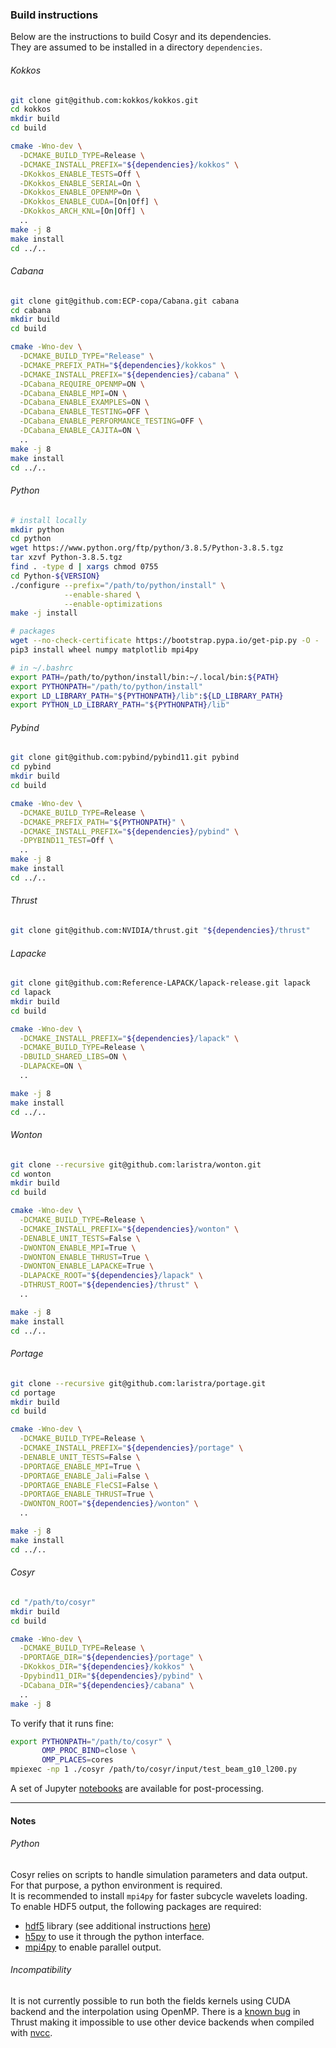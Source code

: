 ### Build instructions

Below are the instructions to build Cosyr and its dependencies.  
They are assumed to be installed in a directory `dependencies`.

###### Kokkos

```bash
git clone git@github.com:kokkos/kokkos.git
cd kokkos
mkdir build
cd build

cmake -Wno-dev \
  -DCMAKE_BUILD_TYPE=Release \
  -DCMAKE_INSTALL_PREFIX="${dependencies}/kokkos" \
  -DKokkos_ENABLE_TESTS=Off \
  -DKokkos_ENABLE_SERIAL=On \
  -DKokkos_ENABLE_OPENMP=On \
  -DKokkos_ENABLE_CUDA=[On|Off] \
  -DKokkos_ARCH_KNL=[On|Off] \
  ..
make -j 8
make install
cd ../..
```

###### Cabana

```bash
git clone git@github.com:ECP-copa/Cabana.git cabana
cd cabana
mkdir build
cd build

cmake -Wno-dev \
  -DCMAKE_BUILD_TYPE="Release" \
  -DCMAKE_PREFIX_PATH="${dependencies}/kokkos" \
  -DCMAKE_INSTALL_PREFIX="${dependencies}/cabana" \
  -DCabana_REQUIRE_OPENMP=ON \
  -DCabana_ENABLE_MPI=ON \
  -DCabana_ENABLE_EXAMPLES=ON \
  -DCabana_ENABLE_TESTING=OFF \
  -DCabana_ENABLE_PERFORMANCE_TESTING=OFF \
  -DCabana_ENABLE_CAJITA=ON \
  ..
make -j 8
make install
cd ../..
```

###### Python
```bash
# install locally
mkdir python
cd python
wget https://www.python.org/ftp/python/3.8.5/Python-3.8.5.tgz
tar xzvf Python-3.8.5.tgz
find . -type d | xargs chmod 0755
cd Python-${VERSION}
./configure --prefix="/path/to/python/install" \
            --enable-shared \
            --enable-optimizations
make -j install

# packages
wget --no-check-certificate https://bootstrap.pypa.io/get-pip.py -O - | python3 - --user
pip3 install wheel numpy matplotlib mpi4py

# in ~/.bashrc
export PATH=/path/to/python/install/bin:~/.local/bin:${PATH}
export PYTHONPATH="/path/to/python/install"
export LD_LIBRARY_PATH="${PYTHONPATH}/lib":${LD_LIBRARY_PATH}
export PYTHON_LD_LIBRARY_PATH="${PYTHONPATH}/lib"
```

###### Pybind

```bash
git clone git@github.com:pybind/pybind11.git pybind
cd pybind
mkdir build
cd build

cmake -Wno-dev \
  -DCMAKE_BUILD_TYPE=Release \
  -DCMAKE_PREFIX_PATH="${PYTHONPATH}" \
  -DCMAKE_INSTALL_PREFIX="${dependencies}/pybind" \
  -DPYBIND11_TEST=Off \
  ..
make -j 8
make install
cd ../..
```

###### Thrust

```bash
git clone git@github.com:NVIDIA/thrust.git "${dependencies}/thrust"
```

###### Lapacke

```bash
git clone git@github.com:Reference-LAPACK/lapack-release.git lapack
cd lapack
mkdir build
cd build

cmake -Wno-dev \
  -DCMAKE_INSTALL_PREFIX="${dependencies}/lapack" \
  -DCMAKE_BUILD_TYPE=Release \
  -DBUILD_SHARED_LIBS=ON \
  -DLAPACKE=ON \
  ..

make -j 8
make install
cd ../..
```

###### Wonton

```bash
git clone --recursive git@github.com:laristra/wonton.git
cd wonton
mkdir build
cd build

cmake -Wno-dev \
  -DCMAKE_BUILD_TYPE=Release \
  -DCMAKE_INSTALL_PREFIX="${dependencies}/wonton" \
  -DENABLE_UNIT_TESTS=False \
  -DWONTON_ENABLE_MPI=True \
  -DWONTON_ENABLE_THRUST=True \
  -DWONTON_ENABLE_LAPACKE=True \
  -DLAPACKE_ROOT="${dependencies}/lapack" \
  -DTHRUST_ROOT="${dependencies}/thrust" \
  ..

make -j 8
make install
cd ../..
```

###### Portage

```bash
git clone --recursive git@github.com:laristra/portage.git
cd portage
mkdir build
cd build

cmake -Wno-dev \
  -DCMAKE_BUILD_TYPE=Release \
  -DCMAKE_INSTALL_PREFIX="${dependencies}/portage" \
  -DENABLE_UNIT_TESTS=False \
  -DPORTAGE_ENABLE_MPI=True \
  -DPORTAGE_ENABLE_Jali=False \
  -DPORTAGE_ENABLE_FleCSI=False \
  -DPORTAGE_ENABLE_THRUST=True \
  -DWONTON_ROOT="${dependencies}/wonton" \
  ..

make -j 8
make install
cd ../..
```

###### Cosyr

```bash
cd "/path/to/cosyr"
mkdir build
cd build

cmake -Wno-dev \
  -DCMAKE_BUILD_TYPE=Release \
  -DPORTAGE_DIR="${dependencies}/portage" \
  -DKokkos_DIR="${dependencies}/kokkos" \
  -Dpybind11_DIR="${dependencies}/pybind" \
  -DCabana_DIR="${dependencies}/cabana" \
  ..
make -j 8  
```

To verify that it runs fine:

```bash
export PYTHONPATH="/path/to/cosyr" \
       OMP_PROC_BIND=close \
       OMP_PLACES=cores
mpiexec -np 1 ./cosyr /path/to/cosyr/input/test_beam_g10_l200.py
```

A set of Jupyter [notebooks](../analysis) are available for post-processing.

--------------------------------
#### Notes

###### Python

Cosyr relies on scripts to handle simulation parameters and data output.  
For that purpose, a python environment is required.  
It is recommended to install `mpi4py` for faster subcycle wavelets loading.  
To enable HDF5 output, the following packages are required:

- [hdf5](https://www.hdfgroup.org/downloads/hdf5) library (see additional instructions [here](./HDF5.md))
- [h5py](https://github.com/h5py/h5py) to use it through the python interface.
- [mpi4py](https://bitbucket.org/mpi4py/mpi4py/src/master/) to enable parallel output.


###### Incompatibility

It is not currently possible to run both the fields kernels using CUDA backend and the interpolation using OpenMP. There is a [known bug](https://github.com/thrust/thrust/issues/962) in Thrust making it impossible to use other device backends when compiled with [nvcc](https://docs.nvidia.com/cuda/cuda-compiler-driver-nvcc/index.html). 

